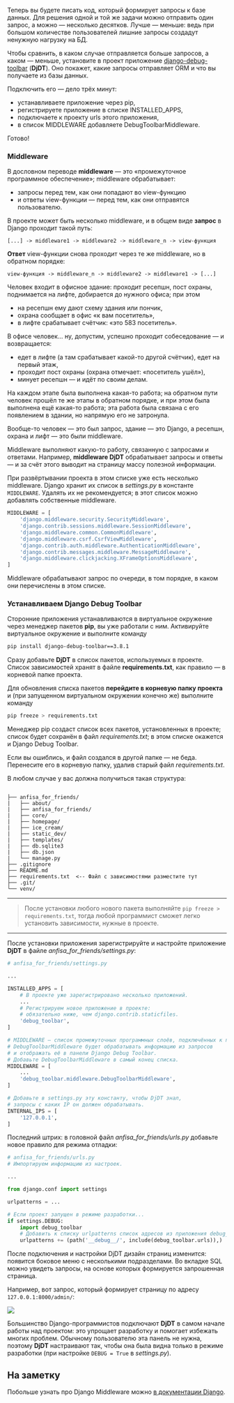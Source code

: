 Теперь вы будете писать код, который формирует запросы к базе данных. Для решения одной и той же задачи можно отправить один запрос, а можно — несколько десятков. Лучше — меньше: ведь при большом количестве пользователей лишние запросы создадут ненужную нагрузку на БД.

Чтобы сравнить, в каком случае отправляется больше запросов, а каком — меньше, установите в проект приложение [django-debug-toolbar](https://django-debug-toolbar.readthedocs.io/en/latest/) (**DjDT**). Оно покажет, какие запросы отправляет ORM и что вы получаете из базы данных.

Подключить его — дело трёх минут:

- устанавливаете приложение через pip,
- регистрируете приложение в списке INSTALLED_APPS,
- подключаете к проекту urls этого приложения,
- в список MIDDLEWARE добавляете DebugToolbarMiddleware.

Готово!

### Middleware

В дословном переводе **middleware** — это «промежуточное программное обеспечение»; middleware обрабатывает:

- запросы перед тем, как они попадают во view-функцию
- и ответы view-функции — перед тем, как они отправятся пользователю.

В проекте может быть несколько middleware, и в общем виде **запрос** в Django проходит такой путь:
```
[...] -> middleware1 -> middleware2 -> middleware_n -> view-функция 
```

**Ответ** view-функции снова проходит через те же middleware, но в обратном порядке:
```
view-функция -> middleware_n -> middleware2 -> middleware1 -> [...] 
```

Человек входит в офисное здание: проходит ресепшн, пост охраны, поднимается на лифте, добирается до нужного офиса; при этом

- на ресепшн ему дают схему здания или пончик,
- охрана сообщает в офис «к вам посетитель»,
- в лифте срабатывает счётчик: «это 583 посетитель».

В офисе человек… ну, допустим, успешно проходит собеседование — и возвращается:

- едет в лифте (а там срабатывает какой-то другой счётчик), едет на первый этаж,
- проходит пост охраны (охрана отмечает: «посетитель ушёл»),
- минует ресепшн — и идёт по своим делам.

На каждом этапе была выполнена какая-то работа; на обратном пути человек прошёл те же этапы в обратном порядке, и при этом была выполнена ещё какая-то работа; эта работа была связана с его появлением в здании, но напрямую его не затронула.

Вообще-то человек — это был запрос, здание — это Django, а ресепшн, охрана и лифт — это были middleware.

Middleware выполняют какую-то работу, связанную с запросами и ответами. Например, **middleware DjDT** обрабатывает запросы и ответы — и за счёт этого выводит на страницу массу полезной информации.

При развёртывании проекта в этом списке уже есть несколько middleware. Django хранит их список в _settings.py_ в константе `MIDDLEWARE`. Удалять их не рекомендуется; в этот список можно добавлять собственные middleware.

```python
MIDDLEWARE = [
    'django.middleware.security.SecurityMiddleware',
    'django.contrib.sessions.middleware.SessionMiddleware',
    'django.middleware.common.CommonMiddleware',
    'django.middleware.csrf.CsrfViewMiddleware',
    'django.contrib.auth.middleware.AuthenticationMiddleware',
    'django.contrib.messages.middleware.MessageMiddleware',
    'django.middleware.clickjacking.XFrameOptionsMiddleware',
] 
```

Middleware обрабатывают запрос по очереди, в том порядке, в каком они перечислены в этом списке.

### Устанавливаем Django Debug Toolbar

Сторонние приложения устанавливаются в виртуальное окружение через менеджер пакетов **pip**, вы уже работали с ним. Активируйте виртуальное окружение и выполните команду

```bash
pip install django-debug-toolbar==3.8.1 
```

Сразу добавьте **DjDT** в список пакетов, используемых в проекте. Список зависимостей хранят в файле **requirements.txt**, как правило _—_ в корневой папке проекта.

Для обновления списка пакетов **перейдите в корневую папку проекта** и (при запущенном виртуальном окружении конечно же) выполните команду

```bash
pip freeze > requirements.txt 
```

Менеджер pip создаст список всех пакетов, установленных в проекте; список будет сохранён в файл _requirements.txt_; в этом списке окажется и Django Debug Toolbar.

Если вы ошиблись, и файл создался в другой папке — не беда. Перенесите его в корневую папку, удалив старый файл _requirements.txt_.

В любом случае у вас должна получиться такая структура:
```tree

├── anfisa_for_friends/
|   ├── about/
|   ├── anfisa_for_friends/
|   ├── core/
|   ├── homepage/
|   ├── ice_cream/
|   ├── static_dev/
|   ├── templates/
|   ├── db.sqlite3 
|   ├── db.json                  
|   └── manage.py
├── .gitignore
├── README.md
├── requirements.txt  <-- Файл с зависимостями разместите тут 
├── .git/
└── venv/ 
```

---
> После установки любого нового пакета выполняйте `pip freeze > requirements.txt`, тогда любой программист сможет легко установить зависимости, нужные в проекте.
---

После установки приложения зарегистрируйте и настройте приложение **DjDT** в файле _anfisa_for_friends/settings.py_:

```python
# anfisa_for_friends/settings.py

...

INSTALLED_APPS = [
    # В проекте уже зарегистрировано несколько приложений.
    ...
    # Регистрируем новое приложение в проекте:
    # обязательно ниже, чем django.contrib.staticfiles.
    'debug_toolbar',
]

# MIDDLEWARE — список промежуточных программных слоёв, подключённых к проекту.
# DebugToolbarMiddleware будет обрабатывать информацию из запросов
# и отображать её в панели Django Debug Toolbar.
# Добавьте DebugToolbarMiddleware в самый конец списка.
MIDDLEWARE = [
    ...
    'debug_toolbar.middleware.DebugToolbarMiddleware',
]

# Добавьте в settings.py эту константу, чтобы DjDT знал,
# запросы с каких IP он должен обрабатывать.
INTERNAL_IPS = [
    '127.0.0.1',
] 
```

Последний штрих: в головной файл _anfisa_for_friends/urls.py_ добавьте новое правило для режима отладки:

```python
# anfisa_for_friends/urls.py
# Импортируем информацию из настроек.

...

from django.conf import settings

urlpatterns = ...

# Если проект запущен в режиме разработки...
if settings.DEBUG:
    import debug_toolbar
    # Добавить к списку urlpatterns список адресов из приложения debug_toolbar:
    urlpatterns += (path('__debug__/', include(debug_toolbar.urls)),) 
```

После подключения и настройки DjDT дизайн страниц изменится: появится боковое меню с несколькими подразделами. Во вкладке SQL можно увидеть запросы, на основе которых формируется запрошенная страница.

Например, вот запрос, который формирует страницу по адресу `127.0.0.1:8000/admin/`:

![](https://pictures.s3.yandex.net/resources/S3.2_34_1679044276.png)

Большинство Django-программистов подключают **DjDT** в самом начале работы над проектом: это упрощает разработку и помогает избежать многих проблем. Обычному пользователю эта панель не нужна, поэтому **DjDT** настраивают так, чтобы она была видна только в режиме разработки (при настройке `DEBUG = True` в _settings.py_).

## На заметку

Побольше узнать про Django Middleware можно [в документации Django](https://docs.djangoproject.com/en/3.2/topics/http/middleware/).